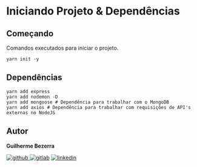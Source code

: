 # Iniciando Projeto & Dependências

## Começando

Comandos executados para iniciar o projeto.

```Shell
yarn init -y
```

## Dependências

```Shell
yarn add express
yarn add nodemon -D
yarn add mongoose # Dependência para trabalhar com o MongoDB
yarn add axios # Dependência para trabalhar com requisições de API's externas no NodeJS
```

## Autor

**Guilherme Bezerra**

[![github](http://ap.imagensbrasil.org/images/2018/12/10/github-logo-1.png) ](http://www.github.com/gbdsantos)
[![gitlab](http://ap.imagensbrasil.org/images/2018/12/10/gitlab-32.png)](https://gitlab.com/gbdsantos1)
[![linkedin](http://ap.imagensbrasil.org/images/2018/12/10/linkedin-1.png)](https://www.linkedin.com/in/gbdsantos/)
